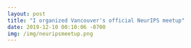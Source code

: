 ```yaml
---
layout: post
title: "I organized Vancouver's official NeurIPS meetup"
date: 2019-12-10 00:10:06 -0700
img: /img/neuripsmeetup.png
---
```

